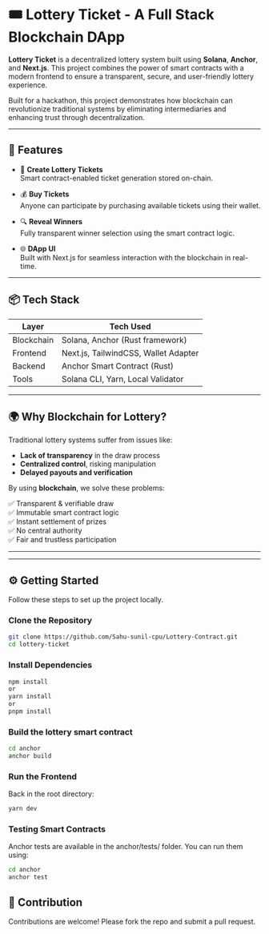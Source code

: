 # 🎟️ Lottery Ticket - A Full Stack Blockchain DApp

**Lottery Ticket** is a decentralized lottery system built using **Solana**, **Anchor**, and **Next.js**. This project combines the power of smart contracts with a modern frontend to ensure a transparent, secure, and user-friendly lottery experience.

Built for a hackathon, this project demonstrates how blockchain can revolutionize traditional systems by eliminating intermediaries and enhancing trust through decentralization.

---

## 🚀 Features

- 🎫 **Create Lottery Tickets**  
  Smart contract-enabled ticket generation stored on-chain.

- 💰 **Buy Tickets**  
  Anyone can participate by purchasing available tickets using their wallet.

- 🔍 **Reveal Winners**  
  Fully transparent winner selection using the smart contract logic.

- 🌐 **DApp UI**  
  Built with Next.js for seamless interaction with the blockchain in real-time.

---

## 📦 Tech Stack

| Layer     | Tech Used                        |
|-----------|----------------------------------|
| Blockchain | Solana, Anchor (Rust framework) |
| Frontend  | Next.js, TailwindCSS, Wallet Adapter |
| Backend   | Anchor Smart Contract (Rust)     |
| Tools     | Solana CLI, Yarn, Local Validator |

---

## 🌍 Why Blockchain for Lottery?

Traditional lottery systems suffer from issues like:

- **Lack of transparency** in the draw process  
- **Centralized control**, risking manipulation  
- **Delayed payouts and verification**

By using **blockchain**, we solve these problems:

✅ Transparent & verifiable draw  
✅ Immutable smart contract logic  
✅ Instant settlement of prizes  
✅ No central authority  
✅ Fair and trustless participation  

---
---

## ⚙️ Getting Started

Follow these steps to set up the project locally.

###  Clone the Repository

```bash
git clone https://github.com/Sahu-sunil-cpu/Lottery-Contract.git
cd lottery-ticket
```

###  Install Dependencies

```bash
npm install
or
yarn install
or
pnpm install
```

###  Build the lottery smart contract
```bash
cd anchor
anchor build
```

### Run the Frontend
Back in the root directory:

```bash
yarn dev
```

### Testing Smart Contracts
Anchor tests are available in the anchor/tests/ folder. You can run them using:

```bash
cd anchor
anchor test
```

## 🙌 Contribution
Contributions are welcome! Please fork the repo and submit a pull request.

